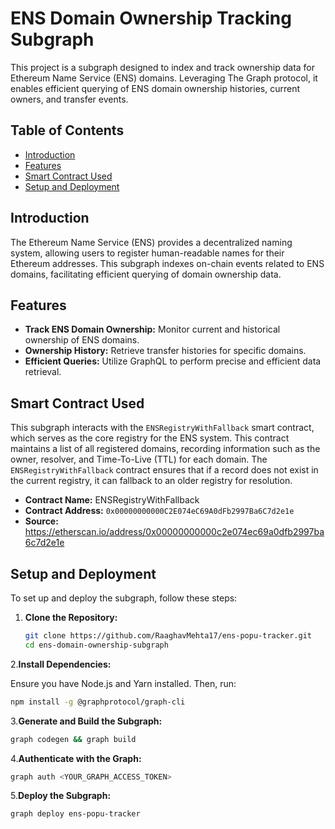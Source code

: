 # ENS Domain Ownership Tracking Subgraph

This project is a subgraph designed to index and track ownership data for Ethereum Name Service (ENS) domains. Leveraging The Graph protocol, it enables efficient querying of ENS domain ownership histories, current owners, and transfer events.

## Table of Contents

- [Introduction](#introduction)
- [Features](#features)
- [Smart Contract Used](#smart-contract-used)
- [Setup and Deployment](#setup-and-deployment)

## Introduction

The Ethereum Name Service (ENS) provides a decentralized naming system, allowing users to register human-readable names for their Ethereum addresses. This subgraph indexes on-chain events related to ENS domains, facilitating efficient querying of domain ownership data.

## Features

- **Track ENS Domain Ownership:** Monitor current and historical ownership of ENS domains.
- **Ownership History:** Retrieve transfer histories for specific domains.
- **Efficient Queries:** Utilize GraphQL to perform precise and efficient data retrieval.

## Smart Contract Used

This subgraph interacts with the `ENSRegistryWithFallback` smart contract, which serves as the core registry for the ENS system. This contract maintains a list of all registered domains, recording information such as the owner, resolver, and Time-To-Live (TTL) for each domain. The `ENSRegistryWithFallback` contract ensures that if a record does not exist in the current registry, it can fallback to an older registry for resolution.

- **Contract Name:** ENSRegistryWithFallback
- **Contract Address:** `0x00000000000C2E074eC69A0dFb2997Ba6C7d2e1e`
- **Source:** https://etherscan.io/address/0x00000000000c2e074ec69a0dfb2997ba6c7d2e1e 


## Setup and Deployment

To set up and deploy the subgraph, follow these steps:

1. **Clone the Repository:**

   ```bash
   git clone https://github.com/RaaghavMehta17/ens-popu-tracker.git
   cd ens-domain-ownership-subgraph
   ```
   
2.**Install Dependencies:**

Ensure you have Node.js and Yarn installed. Then, run:
  
   ```bash
   npm install -g @graphprotocol/graph-cli
   ```

3.**Generate and Build the Subgraph:**

   ```bash
   graph codegen && graph build
   ```

4.**Authenticate with the Graph:**

   ```bash
   graph auth <YOUR_GRAPH_ACCESS_TOKEN>
   ```

5.**Deploy the Subgraph:**

   ```bash
   graph deploy ens-popu-tracker
   ```



